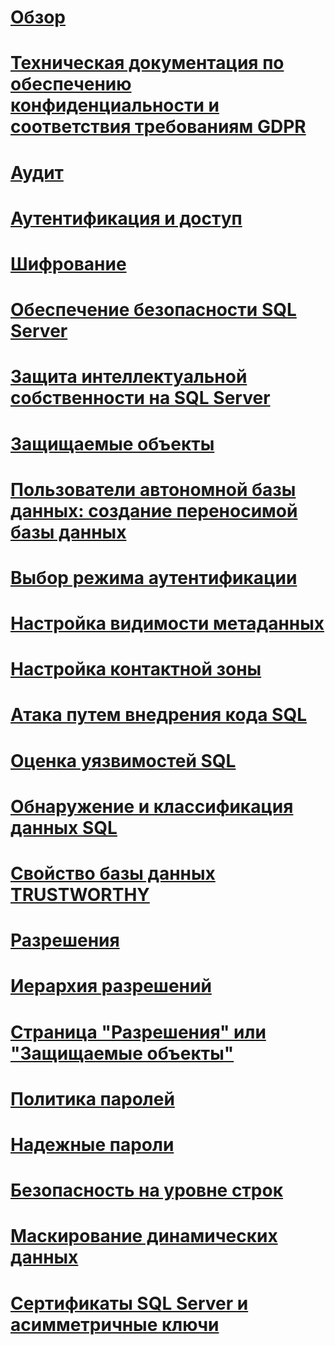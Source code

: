 # [Обзор](security-center-for-sql-server-database-engine-and-azure-sql-database.md)  
# [Техническая документация по обеспечению конфиденциальности и соответствия требованиям GDPR](microsoft-sql-and-the-gdpr-requirements.md) 
# [Аудит](../../relational-databases/security/auditing/sql-server-audit-database-engine.md)
# [Аутентификация и доступ](../../relational-databases/security/authentication-access/getting-started-with-database-engine-permissions.md)
# [Шифрование](../../relational-databases/security/encryption/sql-server-encryption.md)
# [Обеспечение безопасности SQL Server](securing-sql-server.md)  
# [Защита интеллектуальной собственности на SQL Server](protecting-your-sql-server-intellectual-property.md)  
# [Защищаемые объекты](securables.md)  
# [Пользователи автономной базы данных: создание переносимой базы данных](contained-database-users-making-your-database-portable.md)  
# [Выбор режима аутентификации](choose-an-authentication-mode.md)  
# [Настройка видимости метаданных](metadata-visibility-configuration.md)  
# [Настройка контактной зоны](surface-area-configuration.md)  
# [Атака путем внедрения кода SQL](sql-injection.md)
# [Оценка уязвимостей SQL](sql-vulnerability-assessment.md)  
# [Обнаружение и классификация данных SQL](sql-data-discovery-and-classification.md)  
# [Свойство базы данных TRUSTWORTHY](trustworthy-database-property.md)  
# [Разрешения](permissions-database-engine.md)  
# [Иерархия разрешений](permissions-hierarchy-database-engine.md)  
# [Страница "Разрешения" или "Защищаемые объекты"](permissions-or-securables-page.md)  
# [Политика паролей](password-policy.md)  
# [Надежные пароли](strong-passwords.md)  
# [Безопасность на уровне строк](row-level-security.md)  
# [Маскирование динамических данных](dynamic-data-masking.md)  
# [Сертификаты SQL Server и асимметричные ключи](sql-server-certificates-and-asymmetric-keys.md)  
